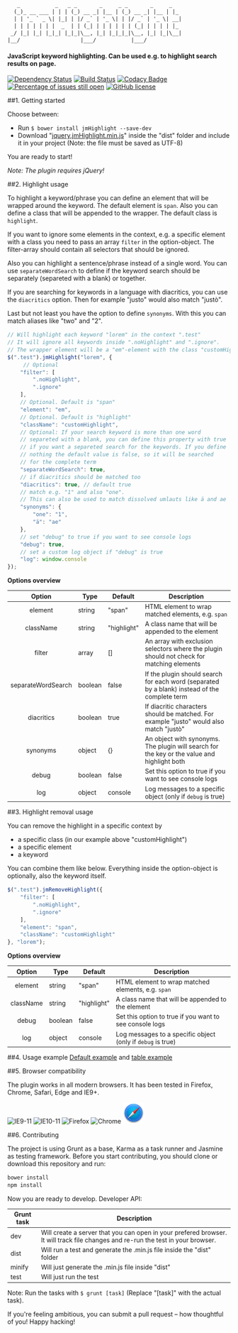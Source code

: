 ```
   _           _   _ _       _     _ _       _     _   
  (_)_ __ ___ | | | (_) __ _| |__ | (_) __ _| |__ | |_ 
  | | '_ ` _ \| |_| | |/ _` | '_ \| | |/ _` | '_ \| __|
  | | | | | | |  _  | | (_| | | | | | | (_| | | | | |_ 
 _/ |_| |_| |_|_| |_|_|\__, |_| |_|_|_|\__, |_| |_|\__|
|__/                   |___/           |___/           
```

#### JavaScript keyword highlighting. Can be used e.g. to highlight search results on page.

[![Dependency Status](https://www.versioneye.com/user/projects/55893384306662001e0000e8/badge.svg?style=flat)](https://www.versioneye.com/user/projects/55893384306662001e0000e8)
[![Build Status](https://travis-ci.org/julmot/jmHighlight.svg?branch=master)](https://travis-ci.org/julmot/jmHighlight)
[![Codacy Badge](https://api.codacy.com/project/badge/grade/27a3ed45370f41e89b02073b214c18a7)](https://www.codacy.com/app/julmot/jmHighlight)
[![Percentage of issues still open](http://isitmaintained.com/badge/open/julmot/jmHighlight.svg)](http://isitmaintained.com/project/julmot/jmHighlight "Percentage of issues still open")
[![GitHub license](https://img.shields.io/badge/license-MIT-blue.svg)](https://raw.githubusercontent.com/julmot/jmHighlight/master/LICENSE)

##1. Getting started

Choose between:
- Run `$ bower install jmHighlight --save-dev`
- Download "[jquery.jmHighlight.min.js](https://github.com/julmot/jmHighlight/blob/master/dist/jquery.jmHighlight.min.js)" inside the "dist" folder and include it in your project (Note: the file must be saved as UTF-8)

You are ready to start!

*Note: The plugin requires jQuery!*

##2. Highlight usage

To highlight a keyword/phrase you can define an element that will be wrapped around the
keyword. The default element is `span`. Also you can define a class that will be appended
to the wrapper. The default class is `highlight`. 

If you want to ignore some elements in the context, e.g. a specific element with a class you need to
pass an array `filter` in the option-object. The filter-array should contain all selectors that should be ignored.

Also you can highlight a sentence/phrase instead of a single word. You can use `separateWordSearch`
to define if the keyword search should be separately (separeted with a blank) or together.

If you are searching for keywords in a language with diacritics, you can
use the `diacritics` option. Then for example "justo" would also match "justò".

Last but not least you have the option to define `synonyms`. With this you can match
aliases like "two" and "2".

```javascript
// Will highlight each keyword "lorem" in the context ".test"
// It will ignore all keywords inside ".noHighlight" and ".ignore".
// The wrapper element will be a "em"-element with the class "customHighlight"
$(".test").jmHighlight("lorem", {
     // Optional
    "filter": [
        ".noHighlight",
        ".ignore"
    ],
    // Optional. Default is "span"
    "element": "em",
    // Optional. Default is "highlight"
    "className": "customHighlight",
    // Optional: If your search keyword is more than one word
    // separeted with a blank, you can define this property with true
    // if you want a separeted search for the keywords. If you define
    // nothing the default value is false, so it will be searched
    // for the complete term
    "separateWordSearch": true,
    // if diacritics should be matched too
    "diacritics": true, // default true
    // match e.g. "1" and also "one".
    // This can also be used to match dissolved umlauts like ä and ae
    "synonyms": {
        "one": "1",
        "ä": "ae"
    },
    // set "debug" to true if you want to see console logs
    "debug": true,
    // set a custom log object if "debug" is true
    "log": window.console
});
```

**Options overview**

|       Option       | Type    | Default     | Description                                                                                   |
|:------------------:|---------|-------------|-----------------------------------------------------------------------------------------------|
|       element      | string  | "span"      | HTML element to wrap matched elements, e.g. `span`                                            |
|      className     | string  | "highlight" | A class name that will be appended to the element                                             |
|       filter       | array   | []          | An array with exclusion selectors where the plugin should not check for matching elements     |
| separateWordSearch | boolean | false       | If the plugin should search for each word (separated by a blank) instead of the complete term |
|     diacritics     | boolean | true        | If diacritic characters should be matched. For example "justo" would also match "justò"       |
| synonyms           | object  | {}          | An object with synonyms. The plugin will search for the key or the value and highlight both   |
|        debug       | boolean | false       | Set this option to true if you want to see console logs                                       |
|         log        | object  | console     | Log messages to a specific object (only if  `debug` is true)                                  |

##3. Highlight removal usage

You can remove the highlight in a specific context by
 - a specific class (in our example above "customHighlight")
 - a specific element
 - a keyword
 
You can combine them like below. Everything inside the option-object is optionally, also the keyword itself.

```javascript
$(".test").jmRemoveHighlight({
    "filter": [
        ".noHighlight",
        ".ignore"
    ],
    "element": "span",
    "className": "customHighlight"
}, "lorem");
```

**Options overview**

|   Option  | Type    | Default     | Description                                                  |
|:---------:|---------|-------------|--------------------------------------------------------------|
|  element  | string  | "span"      | HTML element to wrap matched elements, e.g. `span`           |
| className | string  | "highlight" | A class name that will be appended to the element            |
|   debug   | boolean | false       | Set this option to true if you want to see console logs      |
|    log    | object  | console     | Log messages to a specific object (only if  `debug` is true) |

##4. Usage example
[Default example](https://jsfiddle.net/julmot/vpav6tL1/) and
[table example](https://jsfiddle.net/julmot/1at87fnu/)

##5. Browser compatibility

The plugin works in all modern browsers.
It has been tested in Firefox, Chrome, Safari, Edge and IE9+.

![IE9-11](https://raw.githubusercontent.com/alrra/browser-logos/master/internet-explorer/internet-explorer_48x48.png)
![IE10-11](https://raw.githubusercontent.com/alrra/browser-logos/master/internet-explorer-tile/internet-explorer-tile_48x48.png)
![Firefox](https://raw.githubusercontent.com/alrra/browser-logos/master/firefox/firefox_48x48.png)
![Chrome](https://raw.githubusercontent.com/alrra/browser-logos/master/chrome/chrome_48x48.png)
![Safari](https://raw.githubusercontent.com/alrra/browser-logos/master/safari/safari_48x48.png)


##6. Contributing

The project is using Grunt as a base, Karma as a task runner
and Jasmine as testing framework.
Before you start contributing, you should clone or download this repository and run:

```bash
bower install
npm install
```

Now you are ready to develop. Developer API:

| Grunt task | Description                                                                                                                      |
|------------|----------------------------------------------------------------------------------------------------------------------------------|
| dev        | Will create a server that you can open in your prefered browser. It will track file changes and re-run the test in your browser. |
| dist       | Will run a test and generate the .min.js file inside the "dist" folder                                                           |
| minify     | Will just generate the .min.js file inside "dist"                                                                                |
| test       | Will just run the test                                                                                                           |

Note: Run the tasks with `$ grunt [task]` (Replace "[task]" with the actual task).

If you're feeling ambitious, you can submit a pull request – how thoughtful
of you!
Happy hacking!
